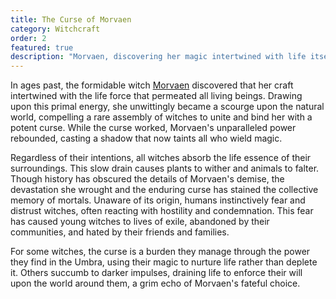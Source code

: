 ```yaml
---
title: The Curse of Morvaen
category: Witchcraft
order: 2
featured: true
description: "Morvaen, discovering her magic intertwined with life itself, inadvertently became a scourge upon the natural world, leading to a curse that now shadows all who practice magic."
---
```


In ages past, the formidable witch [Morvaen](/explore/mythology/morvaen.html) discovered that her craft intertwined with the life force that permeated all living beings. Drawing upon this primal energy, she unwittingly became a scourge upon the natural world, compelling a rare assembly of witches to unite and bind her with a potent curse. While the curse worked, Morvaen's unparalleled power rebounded, casting a shadow that now taints all who wield magic.

Regardless of their intentions, all witches absorb the life essence of their surroundings. This slow drain causes plants to wither and animals to falter. Though history has obscured the details of Morvaen's demise, the devastation she wrought and the enduring curse has stained the collective memory of mortals. Unaware of its origin, humans instinctively fear and distrust witches, often reacting with hostility and condemnation. This fear has caused young witches to lives of exile, abandoned by their communities, and hated by their friends and families.

For some witches, the curse is a burden they manage through the power they find in the Umbra, using their magic to nurture life rather than deplete it. Others succumb to darker impulses, draining life to enforce their will upon the world around them, a grim echo of Morvaen's fateful choice.